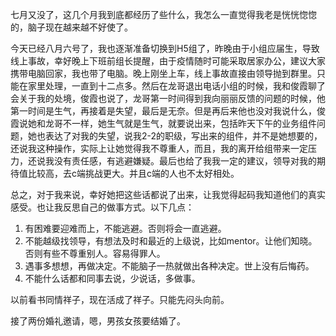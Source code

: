 七月又没了，这几个月我到底都经历了些什么，我怎么一直觉得我老是恍恍惚惚的，脑子现在越来越不好使了。

今天已经八月六号了，我也逐渐准备切换到H5组了，昨晚由于小组应届生，导致线上事故，幸好晚上下班前组长提醒，由于疫情随时可能采取居家办公，建议大家携带电脑回家，我也带了电脑。晚上刚坐上车，线上事故直接由领导抛到群里。只能在家里处理，一直到十二点多。然后在龙哥退出电话小组的时候，我和俊霞聊了会关于我的处境，俊霞也说了，龙哥第一时间得到我向丽丽反馈的问题的时候，他第一时间是生气，再接着是失望，最后是无奈。但是再后来他也没对我说什么，俊霞说她和龙哥不一样，她生气就是生气，就要说出来，包括昨天下午的业务组件问题，她也表达了对我的失望，说我2-2的职级，写出来的组件，并不是她想要的，还说我这种操作，实际上让她觉得我不尊重人，而且，我的离开给组带来一定压力，还说我没有责任感，有逃避嫌疑。最后也给了我我一定的建议，领导对我的期待值比较高，去c端挑战更大。并且c端的人也不太好相处。

总之，对于我来说，幸好她把这些话都说了出来，让我觉得起码我知道他们的真实感受。也让我反思自己的做事方式。以下几点：
1. 有困难要迎难而上，不能逃避。否则将会一直逃避。
2. 不能越级找领导，有想法及时和最近的上级说，比如mentor。让他们知晓。否则有些不尊重别人。容易得罪人。
3. 遇事多想想，再做决定。不能脑子一热就做出各种决定。世上没有后悔药。
4. 不能什么话都和同事去说，少说话，多做事。

以前看书同情祥子，现在活成了祥子。只能先闷头向前。


接了两份婚礼邀请，嗯，男孩女孩要结婚了。